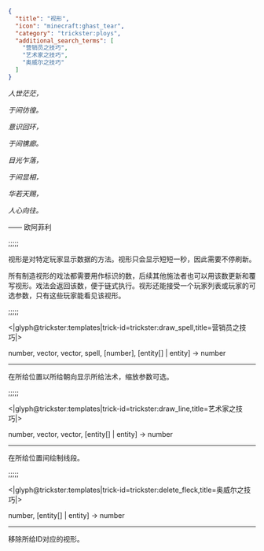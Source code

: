```json
{
  "title": "视形",
  "icon": "minecraft:ghast_tear",
  "category": "trickster:ploys",
  "additional_search_terms": [
    "营销员之技巧",
    "艺术家之技巧",
    "奥威尔之技巧"
  ]
}
```

*人世茫茫，*

*于间彷徨。*


*意识回环，*

*于间镌廊。*


*目光乍落，*

*于间显相，*


*华若天赐，*

*人心向往。*


—— 欧阿菲利

;;;;;

视形是对特定玩家显示数据的方法。视形只会显示短短一秒，因此需要不停刷新。


所有制造视形的戏法都需要用作标识的数，后续其他施法者也可以用该数更新和覆写视形。戏法会返回该数，便于链式执行。视形还能接受一个玩家列表或玩家的可选参数，只有这些玩家能看见该视形。

;;;;;

<|glyph@trickster:templates|trick-id=trickster:draw_spell,title=营销员之技巧|>

number, vector, vector, spell, [number], [entity[] | entity] -> number

---

在所给位置以所给朝向显示所给法术，缩放参数可选。

;;;;;

<|glyph@trickster:templates|trick-id=trickster:draw_line,title=艺术家之技巧|>

number, vector, vector, [entity[] | entity] -> number

---

在所给位置间绘制线段。

;;;;;

<|glyph@trickster:templates|trick-id=trickster:delete_fleck,title=奥威尔之技巧|>

number, [entity[] | entity] -> number

---

移除所给ID对应的视形。
